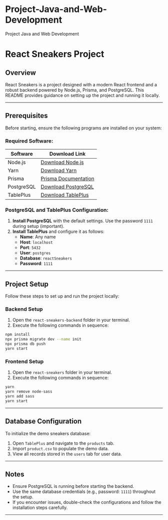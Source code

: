# Project-Java-and-Web-Development
Project Java and Web Development

# React Sneakers Project

## Overview
React Sneakers is a project designed with a modern React frontend and a robust backend powered by Node.js, Prisma, and PostgreSQL. This README provides guidance on setting up the project and running it locally.

---

## Prerequisites

Before starting, ensure the following programs are installed on your system:

### Required Software:

| Software      | Download Link                                                                 |
|---------------|-------------------------------------------------------------------------------|
| Node.js       | [Download Node.js](https://nodejs.org/)                                      |
| Yarn          | [Download Yarn](https://classic.yarnpkg.com/lang/en/docs/install/)          |
| Prisma        | [Prisma Documentation](https://www.prisma.io/docs/getting-started)          |
| PostgreSQL    | [Download PostgreSQL](https://www.postgresql.org/download/)                 |
| TablePlus     | [Download TablePlus](https://tableplus.com/)                                 |

### PostgreSQL and TablePlus Configuration:

1. **Install PostgreSQL** with the default settings. Use the password `1111` during setup (important).
2. **Install TablePlus** and configure it as follows:
   - **Name**: Any name
   - **Host**: `localhost`
   - **Port**: `5432`
   - **User**: `postgres`
   - **Database**: `reactSneakers`
   - **Password**: `1111`

---

## Project Setup

Follow these steps to set up and run the project locally:

### Backend Setup

1. Open the `react-sneakers-backend` folder in your terminal.
2. Execute the following commands in sequence:

```bash
npm install
npx prisma migrate dev --name init
npx prisma db push
yarn start
```

### Frontend Setup

1. Open the `react-sneakers` folder in your terminal.
2. Execute the following commands in sequence:

```bash
yarn
yarn remove node-sass
yarn add sass
yarn start
```

---

## Database Configuration

To initialize the demo sneakers database:

1. Open `TablePlus` and navigate to the `products` tab.
2. Import `product.csv` to populate the demo data.
3. View all records stored in the `users` tab for user data.

---

## Notes

- Ensure PostgreSQL is running before starting the backend.
- Use the same database credentials (e.g., password: `1111`) throughout the setup.
- If you encounter issues, double-check the configurations and follow the installation steps carefully.

---

